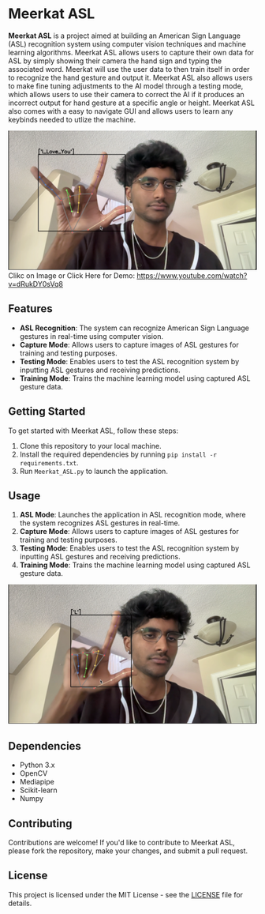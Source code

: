 # Meerkat ASL

**Meerkat ASL** is a project aimed at building an American Sign Language (ASL) recognition system using computer vision techniques and machine learning algorithms. Meerkat ASL allows users to capture their own data for ASL by simply showing their camera the hand sign and typing the associated word. Meerkat will use the user data to then train itself in order to recognize the hand gesture and output it. Meerkat ASL also allows users to make fine tuning adjustments to the AI model through a testing mode, which allows users to use their camera to correct the AI if it produces an incorrect output for hand gesture at a specific angle or height. Meerkat ASL also comes with a easy to navigate GUI and allows users to learn any keybinds needed to utlize the machine.

[![Model-R](screenshot/MASL1.png)](https://www.youtube.com/watch?v=dRukDY0sVq8)
Clikc on Image or Click Here for Demo: https://www.youtube.com/watch?v=dRukDY0sVq8

## Features

- **ASL Recognition**: The system can recognize American Sign Language gestures in real-time using computer vision.
- **Capture Mode**: Allows users to capture images of ASL gestures for training and testing purposes.
- **Testing Mode**: Enables users to test the ASL recognition system by inputting ASL gestures and receiving predictions.
- **Training Mode**: Trains the machine learning model using captured ASL gesture data.

## Getting Started

To get started with Meerkat ASL, follow these steps:

1. Clone this repository to your local machine.
2. Install the required dependencies by running `pip install -r requirements.txt`.
3. Run `Meerkat_ASL.py` to launch the application.

## Usage

1. **ASL Mode**: Launches the application in ASL recognition mode, where the system recognizes ASL gestures in real-time.
2. **Capture Mode**: Allows users to capture images of ASL gestures for training and testing purposes.
3. **Testing Mode**: Enables users to test the ASL recognition system by inputting ASL gestures and receiving predictions.
4. **Training Mode**: Trains the machine learning model using captured ASL gesture data.

[![Model-T](screenshot/MASL2.png)](https://www.youtube.com/watch?v=dRukDY0sVq8)

## Dependencies

- Python 3.x
- OpenCV
- Mediapipe
- Scikit-learn
- Numpy

## Contributing

Contributions are welcome! If you'd like to contribute to Meerkat ASL, please fork the repository, make your changes, and submit a pull request.

## License

This project is licensed under the MIT License - see the [LICENSE](LICENSE) file for details.
